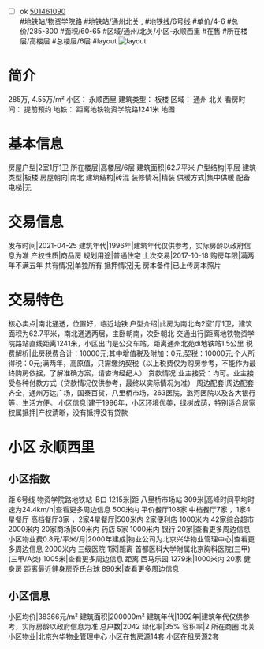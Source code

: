 - [ ] ok [501461090](https://bj.5i5j.com/ershoufang/501461090.html)  
 #地铁站/物资学院路 #地铁站/通州北关 ,  #地铁线/6号线
#单价/4-6 #总价/285-300 #面积/60-65   #区域/通州/北关/小区-永顺西里 #在售 #所在楼层/高楼层 #总楼层/6层 #layout 
![layout](http://image2a.5i5j.com/bdir/layout/edcc621069a9484e973c682ebb1db6c0.jpg_P5.jpg) 
# 简介 
 285万,  4.55万/m² 
小区： 永顺西里
建筑类型： 板楼
区域： 通州 北关
看房时间： 提前预约
地铁： 距离地铁物资学院路1241米 地图
# 基本信息 
 房屋户型|2室1厅1卫
所在楼层|高楼层/6层
建筑面积|62.7平米
户型结构|平层
建筑类型|板楼
房屋朝向|南北
建筑结构|砖混
装修情况|精装
供暖方式|集中供暖
配备电梯|无
# 交易信息 
 发布时间|2021-04-25
建筑年代|1996年|建筑年代仅供参考，实际房龄以政府信息为准
产权性质|商品房
规划用途|普通住宅
上次交易|2017-10-18
购房年限|满两年不满五年
共有情况|单独所有
抵押情况|无
房本备件|已上传房本照片
# 交易特色 
 核心卖点|南北通透，位置好，临近地铁
户型介绍|此房为南北向2室1厅1卫，建筑面积为62.7平米，南北通透两居，主卧朝南，次卧朝北
交通出行|距离地铁物资学院路站直线距离1241米，小区出门是公交车站，距离通州北苑di地铁站1.5公里
税费解析|此房税费合计：10000元;其中增值税及附加：0元;契税：10000元;个人所得税：0元;满两年，高原值，只需缴纳契税（以上税费仅为购房参考，不能作为最终购房依据，了解准确方案，请咨询经纪人）
贷款情况|业主接受：均可。业主接受各种付款方式（贷款情况仅供参考，最终以实际情况为准）
周边配套|周边配套齐全，通州万达广场，国泰百货，八里桥市场，263医院，潞河医院以及各大银行等，生活方便。
小区信息|建于1996年，小区环境优美，绿树成荫，特别适合居家
权属抵押|产权清晰，没有抵押没有贷款
# 小区 永顺西里
## 小区指数 
 距 6号线 物资学院路地铁站-B口 1215米|距 八里桥市场站 309米|高峰时间平均时速为24.4km/h|查看更多周边信息
500米内 平价餐厅108家
中档餐厅7家 ，1家4星餐厅
高档餐厅3家 ，2家4星餐厅|500米内 2家便利店
1000米内 42家综合超市
2000米内 20家商场|500米内 药店 5家
1000米内 银行 20家|查看更多周边信息
小区物业费0.8元/平米/月|2000年建成|物业公司为北京兴华物业管理中心|查看更多周边信息
2000米内 三级医院 1家|距离 首都医科大学附属北京胸科医院(三甲) (三甲/A类) 1005米|查看更多周边信息
距离 西马乐园 1279米|1000米内 20家 健身房
距离最近健身房乔氏台球 890米|查看更多周边信息
## 小区信息 
 小区均价|38366元/m²
建筑面积|200000m²
建筑年代|1992年|建筑年代仅供参考，实际房龄以政府信息为准
总户数|2042
绿化率|35%
容积率|2
所在商圈|北关
小区物业|北京兴华物业管理中心
小区在售房源14套
小区在租房源2套
